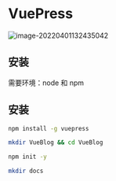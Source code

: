 # VuePress

![image-20220401132435042](https://pic-1300286858.cos.ap-nanjing.myqcloud.com/uPic/2022-04/image-20220401132435042.png)

## 安装

需要环境：node 和 npm

## 安装

```bash
npm install -g vuepress

mkdir VueBlog && cd VueBlog

npm init -y

mkdir docs

```



